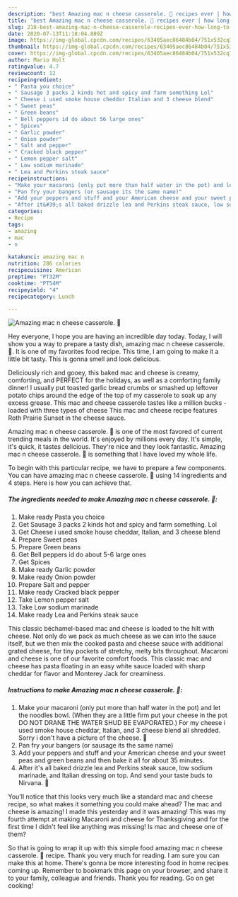 ```yaml
---
description: "best Amazing mac n cheese casserole. 🙂 recipes ever | how long to cook Amazing mac n cheese casserole. 🙂"
title: "best Amazing mac n cheese casserole. 🙂 recipes ever | how long to cook Amazing mac n cheese casserole. 🙂"
slug: 218-best-amazing-mac-n-cheese-casserole-recipes-ever-how-long-to-cook-amazing-mac-n-cheese-casserole
date: 2020-07-13T11:18:04.889Z
image: https://img-global.cpcdn.com/recipes/63405aec86484b04/751x532cq70/amazing-mac-n-cheese-casserole-🙂-recipe-main-photo.jpg
thumbnail: https://img-global.cpcdn.com/recipes/63405aec86484b04/751x532cq70/amazing-mac-n-cheese-casserole-🙂-recipe-main-photo.jpg
cover: https://img-global.cpcdn.com/recipes/63405aec86484b04/751x532cq70/amazing-mac-n-cheese-casserole-🙂-recipe-main-photo.jpg
author: Mario Holt
ratingvalue: 4.7
reviewcount: 12
recipeingredient:
- " Pasta you choice"
- " Sausage 3 packs 2 kinds hot and spicy and farm something Lol"
- " Cheese i used smoke house cheddar Italian and 3 cheese blend"
- " Sweet peas"
- " Green beans"
- " Bell peppers id do about 56 large ones"
- " Spices"
- " Garlic powder"
- " Onion powder"
- " Salt and pepper"
- " Cracked black pepper"
- " Lemon pepper salt"
- " Low sodium marinade"
- " Lea and Perkins steak sauce"
recipeinstructions:
- "Make your macaroni (only put more than half water in the pot) and let the noodles bowl. (When they are a little firm put your cheese in the pot DO NOT DRANE THE WATER SHUD BE EVAPORATED.) For my cheese i used smoke house cheddar, Italian, and 3 cheese blend all shredded. Sorry i don&#39;t have a picture of the cheese. 🙂"
- "Pan fry your bangers (or sausage its the same name)"
- "Add your peppers and stuff and your American cheese and your sweet peas and green beans and then bake it all for about 35 minutes."
- "After it&#39;s all baked drizzle lea and Perkins steak sauce, low sodium marinade, and Italian dressing on top. And send your taste buds to Nirvana. 🙂"
categories:
- Recipe
tags:
- amazing
- mac
- n

katakunci: amazing mac n 
nutrition: 286 calories
recipecuisine: American
preptime: "PT32M"
cooktime: "PT54M"
recipeyield: "4"
recipecategory: Lunch

---
```



![Amazing mac n cheese casserole. 🙂](https://img-global.cpcdn.com/recipes/63405aec86484b04/751x532cq70/amazing-mac-n-cheese-casserole-🙂-recipe-main-photo.jpg)

Hey everyone, I hope you are having an incredible day today. Today, I will show you a way to prepare a tasty dish, amazing mac n cheese casserole. 🙂. It is one of my favorites food recipe. This time, I am going to make it a little bit tasty. This is gonna smell and look delicious.

Deliciously rich and gooey, this baked mac and cheese is creamy, comforting, and PERFECT for the holidays, as well as a comforting family dinner! I usually put toasted garlic bread crumbs or smashed up leftover potato chips around the edge of the top of my casserole to soak up any excess grease. This mac and cheese casserole tastes like a million bucks - loaded with three types of cheese This mac and cheese recipe features Roth Prairie Sunset in the cheese sauce.

Amazing mac n cheese casserole. 🙂 is one of the most favored of current trending meals in the world. It's enjoyed by millions every day. It's simple, it's quick, it tastes delicious. They're nice and they look fantastic. Amazing mac n cheese casserole. 🙂 is something that I have loved my whole life.


To begin with this particular recipe, we have to prepare a few components. You can have amazing mac n cheese casserole. 🙂 using 14 ingredients and 4 steps. Here is how you can achieve that.

<!--inarticleads1-->

##### The ingredients needed to make Amazing mac n cheese casserole. 🙂:

1. Make ready  Pasta you choice
1. Get  Sausage 3 packs 2 kinds hot and spicy and farm something. Lol
1. Get  Cheese i used smoke house cheddar, Italian, and 3 cheese blend
1. Prepare  Sweet peas
1. Prepare  Green beans
1. Get  Bell peppers id do about 5-6 large ones
1. Get  Spices
1. Make ready  Garlic powder
1. Make ready  Onion powder
1. Prepare  Salt and pepper
1. Make ready  Cracked black pepper
1. Take  Lemon pepper salt
1. Take  Low sodium marinade
1. Make ready  Lea and Perkins steak sauce


This classic béchamel-based mac and cheese is loaded to the hilt with cheese. Not only do we pack as much cheese as we can into the sauce itself, but we then mix the cooked pasta and cheese sauce with additional grated cheese, for tiny pockets of stretchy, melty bits throughout. Macaroni and cheese is one of our favorite comfort foods. This classic mac and cheese has pasta floating in an easy white sauce loaded with sharp cheddar for flavor and Monterey Jack for creaminess. 

<!--inarticleads2-->

##### Instructions to make Amazing mac n cheese casserole. 🙂:

1. Make your macaroni (only put more than half water in the pot) and let the noodles bowl. (When they are a little firm put your cheese in the pot DO NOT DRANE THE WATER SHUD BE EVAPORATED.) For my cheese i used smoke house cheddar, Italian, and 3 cheese blend all shredded. Sorry i don&#39;t have a picture of the cheese. 🙂
1. Pan fry your bangers (or sausage its the same name)
1. Add your peppers and stuff and your American cheese and your sweet peas and green beans and then bake it all for about 35 minutes.
1. After it&#39;s all baked drizzle lea and Perkins steak sauce, low sodium marinade, and Italian dressing on top. And send your taste buds to Nirvana. 🙂


You&#39;ll notice that this looks very much like a standard mac and cheese recipe, so what makes it something you could make ahead? The mac and cheese is amazing! I made this yesterday and it was amazing! This was my fourth attempt at making Macaroni and cheese for Thanksgiving and for the first time I didn&#39;t feel like anything was missing! Is mac and cheese one of them? 

So that is going to wrap it up with this simple food amazing mac n cheese casserole. 🙂 recipe. Thank you very much for reading. I am sure you can make this at home. There's gonna be more interesting food in home recipes coming up. Remember to bookmark this page on your browser, and share it to your family, colleague and friends. Thank you for reading. Go on get cooking!
